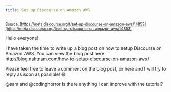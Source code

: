 ```yaml
---
title: Set up Discourse on Amazon AWS
---
```


<small class="documentation-source">Source: [https://meta.discourse.org/t/set-up-discourse-on-amazon-aws/14853](https://meta.discourse.org/t/set-up-discourse-on-amazon-aws/14853)</small>

Hello everyone!

I have taken the time to write up a blog post on how to setup Discourse on Amazon AWS. You can view the blog post here. http://blog.nahtnam.com/how-to-setup-discourse-on-amazon-aws/

Please feel free to leave a comment on the blog post, or here and I will try to reply as soon as possible! :smile: 

@sam and @codinghorror Is there anything I can improve with the tutorial?
